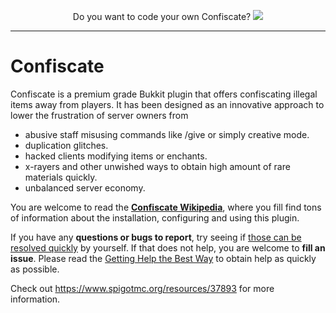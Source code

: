<p align="center">
  Do you want to code your own Confiscate?
  <a href="https://www.spigotcourse.org/?utm_source=github&utm_medium=github">
    <img src="https://i.imgur.com/Xr0p2g3.png" />
  </a>
</p>

---

# Confiscate
Confiscate is a premium grade Bukkit plugin that offers confiscating illegal items away from players. It has been designed as an innovative approach to lower the frustration of server owners from

* abusive staff misusing commands like /give or simply creative mode.
* duplication glitches.
* hacked clients modifying items or enchants.
* x-rayers and other unwished ways to obtain high amount of rare materials quickly.
* unbalanced server economy.

You are welcome to read the **[Confiscate Wikipedia](https://github.com/kangarko/Confiscate/wiki)**, where you fill find tons of information about the installation, configuring and using this plugin.

If you have any **questions or bugs to report**, try seeing if [those can be resolved quickly](https://github.com/kangarko/Confiscate/wiki/Common-Issues) by yourself. If that does not help, you are welcome to **fill an issue**. Please read the [Getting Help the Best Way](https://github.com/kangarko/Confiscate/wiki/Getting-Help-the-Right-Way) to obtain help as quickly as possible.

Check out https://www.spigotmc.org/resources/37893 for more information.
